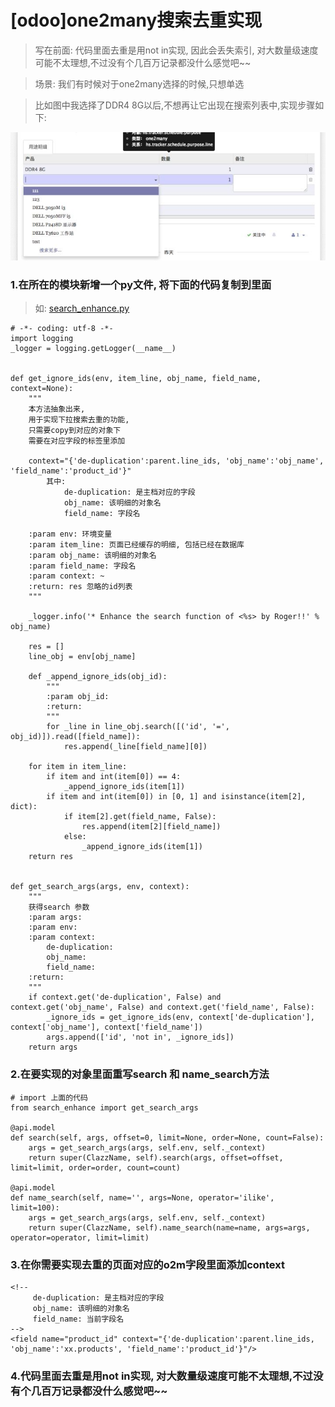 # [odoo]one2many搜索去重实现

> 写在前面: 代码里面去重是用not in实现, 因此会丢失索引, 对大数量级速度可能不太理想,不过没有个几百万记录都没什么感觉吧~~

> 场景: 我们有时候对于one2many选择的时候,只想单选

> 比如图中我选择了DDR4 8G以后,不想再让它出现在搜索列表中,实现步骤如下:

![](images/o2m.jpg)


### 1.在所在的模块新增一个py文件, 将下面的代码复制到里面
> 如: [search_enhance.py](../../odoo_script/search_enhance.py)

```
# -*- coding: utf-8 -*-
import logging
_logger = logging.getLogger(__name__)


def get_ignore_ids(env, item_line, obj_name, field_name, context=None):
    """
    本方法抽象出来,
    用于实现下拉搜索去重的功能,
    只需要copy到对应的对象下
    需要在对应字段的标签里添加

    context="{'de-duplication':parent.line_ids, 'obj_name':'obj_name', 'field_name':'product_id'}"
        其中:
            de-duplication: 是主档对应的字段
            obj_name: 该明细的对象名
            field_name: 字段名

    :param env: 环境变量
    :param item_line: 页面已经缓存的明细, 包括已经在数据库
    :param obj_name: 该明细的对象名
    :param field_name: 字段名
    :param context: ~
    :return: res 忽略的id列表
    """

    _logger.info('* Enhance the search function of <%s> by Roger!!' % obj_name)

    res = []
    line_obj = env[obj_name]

    def _append_ignore_ids(obj_id):
        """
        :param obj_id:
        :return:
        """
        for _line in line_obj.search([('id', '=', obj_id)]).read([field_name]):
            res.append(_line[field_name][0])

    for item in item_line:
        if item and int(item[0]) == 4:
            _append_ignore_ids(item[1])
        if item and int(item[0]) in [0, 1] and isinstance(item[2], dict):
            if item[2].get(field_name, False):
                res.append(item[2][field_name])
            else:
                _append_ignore_ids(item[1])
    return res


def get_search_args(args, env, context):
    """
    获得search 参数
    :param args:
    :param env:
    :param context:
        de-duplication:
        obj_name:
        field_name:
    :return:
    """
    if context.get('de-duplication', False) and context.get('obj_name', False) and context.get('field_name', False):
        _ignore_ids = get_ignore_ids(env, context['de-duplication'], context['obj_name'], context['field_name'])
        args.append(['id', 'not in', _ignore_ids])
    return args
```    

### 2.在要实现的对象里面重写search 和 name_search方法

```
# import 上面的代码
from search_enhance import get_search_args

@api.model
def search(self, args, offset=0, limit=None, order=None, count=False):
    args = get_search_args(args, self.env, self._context)
    return super(ClazzName, self).search(args, offset=offset, limit=limit, order=order, count=count)

@api.model
def name_search(self, name='', args=None, operator='ilike', limit=100):
    args = get_search_args(args, self.env, self._context)
    return super(ClazzName, self).name_search(name=name, args=args, operator=operator, limit=limit)

```

### 3.在你需要实现去重的页面对应的o2m字段里面添加context

```
<!--
     de-duplication: 是主档对应的字段
     obj_name: 该明细的对象名
     field_name: 当前字段名
-->
<field name="product_id" context="{'de-duplication':parent.line_ids, 'obj_name':'xx.products', 'field_name':'product_id'}"/>
```

### 4.代码里面去重是用not in实现, 对大数量级速度可能不太理想,不过没有个几百万记录都没什么感觉吧~~
